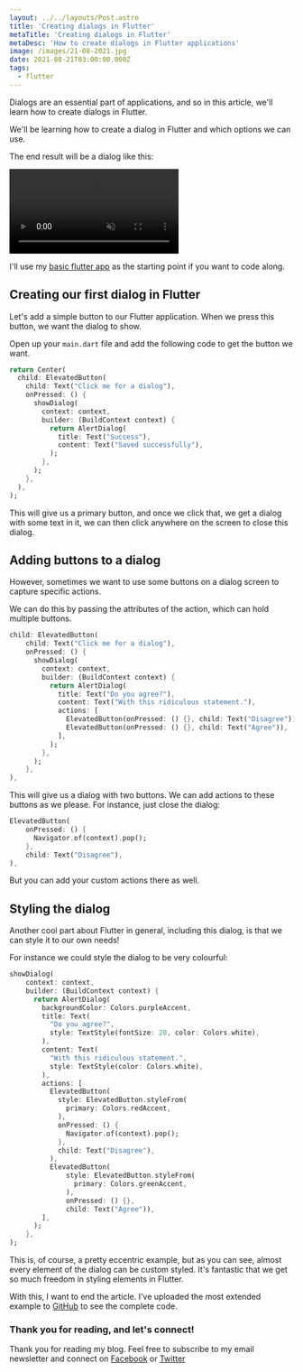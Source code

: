 ```yaml
---
layout: ../../layouts/Post.astro
title: 'Creating dialogs in Flutter'
metaTitle: 'Creating dialogs in Flutter'
metaDesc: 'How to create dialogs in Flutter applications'
image: /images/21-08-2021.jpg
date: 2021-08-21T03:00:00.000Z
tags:
  - flutter
---
```


Dialogs are an essential part of applications, and so in this article, we'll learn how to create dialogs in Flutter.

We'll be learning how to create a dialog in Flutter and which options we can use.

The end result will be a dialog like this:

<video autoplay loop muted playsinline>
  <source src="https://res.cloudinary.com/daily-dev-tips/video/upload/q_auto/dialog_qpiwtf.webm" type="video/webm" />
  <source src="https://res.cloudinary.com/daily-dev-tips/video/upload/q_auto/dialog_rikp9z.mp4" type="video/mp4" />
</video>

I'll use my [basic flutter app](https://github.com/rebelchris/flutter/tree/hello-world) as the starting point if you want to code along.

## Creating our first dialog in Flutter

Let's add a simple button to our Flutter application. When we press this button, we want the dialog to show.

Open up your `main.dart` file and add the following code to get the button we want.

```dart
return Center(
  child: ElevatedButton(
    child: Text("Click me for a dialog"),
    onPressed: () {
      showDialog(
        context: context,
        builder: (BuildContext context) {
          return AlertDialog(
            title: Text("Success"),
            content: Text("Saved successfully"),
          );
        },
      );
    },
  ),
);
```

This will give us a primary button, and once we click that, we get a dialog with some text in it, we can then click anywhere on the screen to close this dialog.

## Adding buttons to a dialog

However, sometimes we want to use some buttons on a dialog screen to capture specific actions.

We can do this by passing the attributes of the action, which can hold multiple buttons.

```dart
child: ElevatedButton(
    child: Text("Click me for a dialog"),
    onPressed: () {
      showDialog(
        context: context,
        builder: (BuildContext context) {
          return AlertDialog(
            title: Text("Do you agree?"),
            content: Text("With this ridiculous statement."),
            actions: [
              ElevatedButton(onPressed: () {}, child: Text("Disagree")),
              ElevatedButton(onPressed: () {}, child: Text("Agree")),
            ],
          );
        },
      );
    },
),
```

This will give us a dialog with two buttons. We can add actions to these buttons as we please. For instance, just close the dialog:

```dart
ElevatedButton(
    onPressed: () {
      Navigator.of(context).pop();
    },
    child: Text("Disagree"),
),
```

But you can add your custom actions there as well.

## Styling the dialog

Another cool part about Flutter in general, including this dialog, is that we can style it to our own needs!

For instance we could style the dialog to be very colourful:

```dart
showDialog(
    context: context,
    builder: (BuildContext context) {
      return AlertDialog(
        backgroundColor: Colors.purpleAccent,
        title: Text(
          "Do you agree?",
          style: TextStyle(fontSize: 20, color: Colors.white),
        ),
        content: Text(
          "With this ridiculous statement.",
          style: TextStyle(color: Colors.white),
        ),
        actions: [
          ElevatedButton(
            style: ElevatedButton.styleFrom(
              primary: Colors.redAccent,
            ),
            onPressed: () {
              Navigator.of(context).pop();
            },
            child: Text("Disagree"),
          ),
          ElevatedButton(
              style: ElevatedButton.styleFrom(
                primary: Colors.greenAccent,
              ),
              onPressed: () {},
              child: Text("Agree")),
        ],
      );
    },
);
```

This is, of course, a pretty eccentric example, but as you can see, almost every element of the dialog can be custom styled.
It's fantastic that we get so much freedom in styling elements in Flutter.

With this, I want to end the article. I've uploaded the most extended example to [GitHub](https://github.com/rebelchris/flutter/tree/dialog) to see the complete code.

### Thank you for reading, and let's connect!

Thank you for reading my blog. Feel free to subscribe to my email newsletter and connect on [Facebook](https://www.facebook.com/DailyDevTipsBlog) or [Twitter](https://twitter.com/DailyDevTips1)
